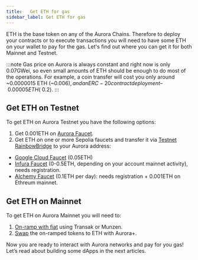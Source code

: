 ```yaml
---
title:   Get ETH for gas
sidebar_label: Get ETH for gas
---
```


ETH is the base token on any of the Aurora Chains. Therefore to deploy your contracts or to execute transactions you will need to have some ETH on your wallet to pay for the gas.
Let's find out where you can get it for both Mainnet and Testnet.

:::note
Gas price on Aurora is always constant and right now is only 0.07GWei, so even small amounts of ETH should be enough to do most of the operations.
For example, a coin transfer will cost you only around ~0.0000015 ETH (~$0.006), and an ERC-20 contract deployment – ~0.00005 ETH (~$0.2).
:::

## Get ETH on Testnet

To get ETH on Aurora Testnet you have the following options:

1. Get 0.001ETH on [Aurora Faucet](https://aurora.dev/faucet).
2. Get ETH on one or more Sepolia faucets and transfer it via [Testnet RainbowBridge](https://testnet.rainbowbridge.app/transfer) to your Aurora address:

- [Google Cloud Faucet](https://cloud.google.com/application/web3/faucet/ethereum/sepolia) (0.05ETH)
- [Infura Faucet](https://www.infura.io/faucet/sepolia) (0-0.5ETH, depending on your account mainnet activity), needs registration.
- [Alchemy Faucet](https://www.alchemy.com/faucets/ethereum-sepolia) (0.1ETH per day): needs registration + 0.001ETH on Ethreum mainnet.

## Get ETH on Mainnet

To get ETH on Aurora Mainnet you will need to:

1. [On-ramp with fiat](/getting-started/explore#on-ramp-munzen-transak) using Transak or Munzen.
2. [Swap](/getting-started/explore#swapping-1inch) the on-ramped tokens to ETH with Aurora+.

Now you are ready to interact with Aurora networks and pay for you gas!
Let’s read about building some dApps in the next articles.
